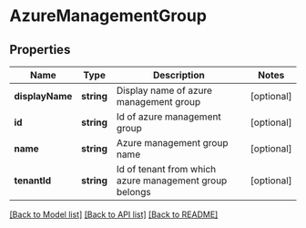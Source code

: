 # AzureManagementGroup

## Properties
Name | Type | Description | Notes
------------ | ------------- | ------------- | -------------
**displayName** | **string** | Display name of azure management group | [optional] 
**id** | **string** | Id of azure management group | [optional] 
**name** | **string** | Azure management group name | [optional] 
**tenantId** | **string** | Id of tenant from which azure management group belongs | [optional] 

[[Back to Model list]](../README.md#documentation-for-models) [[Back to API list]](../README.md#documentation-for-api-endpoints) [[Back to README]](../README.md)


